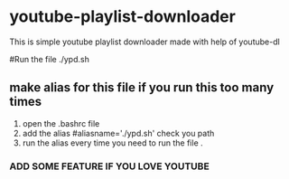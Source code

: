 # youtube-playlist-downloader
This is simple youtube playlist downloader made with help of youtube-dl 

#Run the file 
  ./ypd.sh

## make alias for this file if you run this too many times 
  1. open the .bashrc file 
  2. add the alias #aliasname='./ypd.sh'   check you path 
  3. run the alias every time you need to run the file . 

### ADD SOME FEATURE IF YOU LOVE YOUTUBE 
